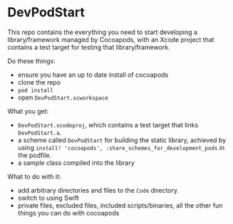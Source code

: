 # DevPodStart

This repo contains the everything you need to start developing a library/framework managed by Cocoapods, with an Xcode project that contains a test target for testing that library/framework.

Do these things:

- ensure you have an up to date install of cocoapods
- clone the repo
- `pod install`
- open `DevPodStart.xcworkspace`

What you get:

- `DevPodStart.xcodeproj`, which contains a test target that links `DevPodStart.a`. 
- a scheme called `DevPodStart` for building the static library, achieved by using `install! 'cocoapods', :share_schemes_for_development_pods` in the podfile.
- a sample class compiled into the library

What to do with it:

- add arbitrary directories and files to the `Code` directory.
- switch to using Swift
- private files, excluded files, included scripts/binaries, all the other fun things you can do with cocoapods

